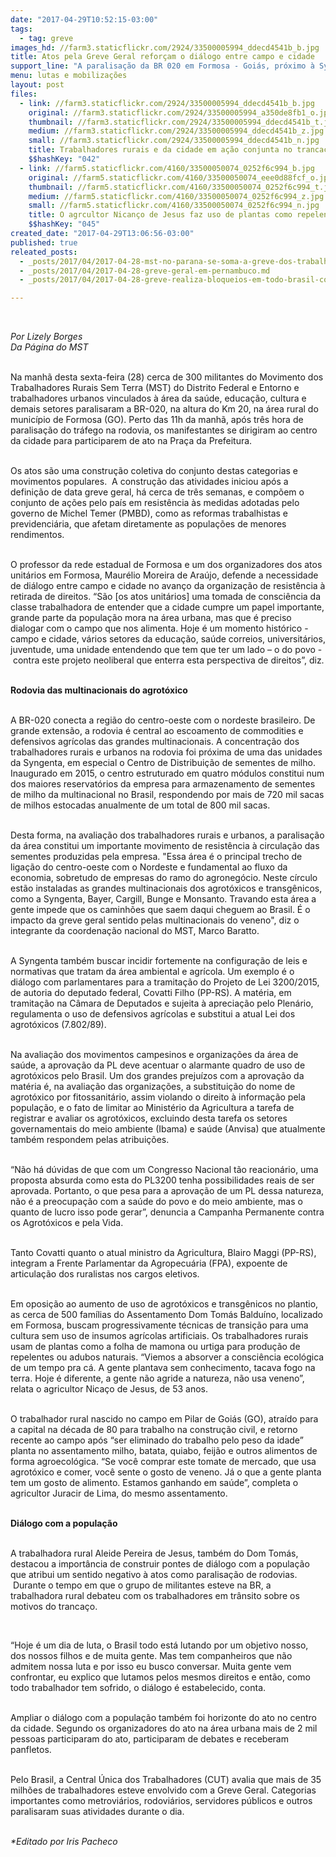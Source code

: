 ```yaml
---
date: "2017-04-29T10:52:15-03:00"
tags:
  - tag: greve
images_hd: //farm3.staticflickr.com/2924/33500005994_ddecd4541b_b.jpg
title: Atos pela Greve Geral reforçam o diálogo entre campo e cidade
support_line: "A paralisação da BR 020 em Formosa - Goiás, próximo à Syngenta, e a manifestação na Praça da Prefeitura são construções coletivas orientadas pela unidade dos trabalhadores."
menu: lutas e mobilizações
layout: post
files:
  - link: //farm3.staticflickr.com/2924/33500005994_ddecd4541b_b.jpg
    original: //farm3.staticflickr.com/2924/33500005994_a350de8fb1_o.jpg
    thumbnail: //farm3.staticflickr.com/2924/33500005994_ddecd4541b_t.jpg
    medium: //farm3.staticflickr.com/2924/33500005994_ddecd4541b_z.jpg
    small: //farm3.staticflickr.com/2924/33500005994_ddecd4541b_n.jpg
    title: Trabalhadores rurais e da cidade em ação conjunta no trancaço da BR 020. Foto LIzely Borges.jpg
    $$hashKey: "042"
  - link: //farm5.staticflickr.com/4160/33500050074_0252f6c994_b.jpg
    original: //farm5.staticflickr.com/4160/33500050074_eee0d88fcf_o.jpg
    thumbnail: //farm5.staticflickr.com/4160/33500050074_0252f6c994_t.jpg
    medium: //farm5.staticflickr.com/4160/33500050074_0252f6c994_z.jpg
    small: //farm5.staticflickr.com/4160/33500050074_0252f6c994_n.jpg
    title: O agrcultor Nicanço de Jesus faz uso de plantas como repelentes e adubos naturais. Foto Lizely Borges.JPG
    $$hashKey: "045"
created_date: "2017-04-29T13:06:56-03:00"
published: true
releated_posts:
  - _posts/2017/04/2017-04-28-mst-no-parana-se-soma-a-greve-dos-trabalhadores-do-campo-e-da-cidade.md
  - _posts/2017/04/2017-04-28-greve-geral-em-pernambuco.md
  - _posts/2017/04/2017-04-28-greve-realiza-bloqueios-em-todo-brasil-contra-reformas-de-temer.md

---
```

<p>&nbsp;</p>

<p><em>Por Lizely Borges<br />
Da P&aacute;gina do MST&nbsp;</em></p>

<p>&nbsp;<br />
Na manh&atilde; desta sexta-feira (28) cerca de 300 militantes do Movimento dos Trabalhadores Rurais Sem Terra (MST) do Distrito Federal e Entorno e trabalhadores urbanos vinculados &agrave; &aacute;rea da sa&uacute;de, educa&ccedil;&atilde;o, cultura e demais setores paralisaram a BR-020, na altura do Km 20, na &aacute;rea rural do munic&iacute;pio de Formosa (GO). Perto das 11h da manh&atilde;, ap&oacute;s tr&ecirc;s hora de paralisa&ccedil;&atilde;o do tr&aacute;fego na rodovia, os manifestantes se dirigiram ao centro da cidade para participarem de ato na Pra&ccedil;a da Prefeitura.</p>

<p><br />
Os atos s&atilde;o uma constru&ccedil;&atilde;o coletiva do conjunto destas categorias e movimentos populares. &nbsp;A constru&ccedil;&atilde;o das atividades iniciou ap&oacute;s a defini&ccedil;&atilde;o de data greve geral, h&aacute; cerca de tr&ecirc;s semanas, e comp&otilde;em o conjunto de a&ccedil;&otilde;es pelo pa&iacute;s em resist&ecirc;ncia &agrave;s medidas adotadas pelo governo de Michel Temer (PMBD), como as reformas trabalhistas e previdenci&aacute;ria, que afetam diretamente as popula&ccedil;&otilde;es de menores rendimentos.</p>

<p><br />
O professor da rede estadual de Formosa e um dos organizadores dos atos unit&aacute;rios em Formosa, Maur&eacute;lio Moreira de Ara&uacute;jo, defende a necessidade de di&aacute;logo entre campo e cidade no avan&ccedil;o da organiza&ccedil;&atilde;o de resist&ecirc;ncia &agrave; retirada de direitos. &ldquo;S&atilde;o [os atos unit&aacute;rios] uma tomada de consci&ecirc;ncia da classe trabalhadora de entender que a cidade cumpre um papel importante, grande parte da popula&ccedil;&atilde;o mora na &aacute;rea urbana, mas que &eacute; preciso dialogar com o campo que nos alimenta. Hoje &eacute; um momento hist&oacute;rico - campo e cidade, v&aacute;rios setores da educa&ccedil;&atilde;o, sa&uacute;de correios, universit&aacute;rios, juventude, uma unidade entendendo que tem que ter um lado &ndash; o do povo - &nbsp;contra este projeto neoliberal que enterra esta perspectiva de direitos&rdquo;, diz.</p>

<p>&nbsp;<br />
<strong>Rodovia das multinacionais do agrot&oacute;xico</strong></p>

<p><br />
A BR-020 conecta a regi&atilde;o do centro-oeste com o nordeste brasileiro. De grande extens&atilde;o, a rodovia &eacute; central ao escoamento de commodities e defensivos agr&iacute;colas das grandes multinacionais. A concentra&ccedil;&atilde;o dos trabalhadores rurais e urbanos na rodovia foi pr&oacute;xima de uma das unidades da Syngenta, em especial o Centro de Distribui&ccedil;&atilde;o de sementes de milho. Inaugurado em 2015, o centro estruturado em quatro m&oacute;dulos constitui num dos maiores reservat&oacute;rios da empresa para armazenamento de sementes de milho da multinacional no Brasil, respondendo por mais de 720 mil sacas de milhos estocadas anualmente de um total de 800 mil sacas.</p>

<p><br />
Desta forma, na avalia&ccedil;&atilde;o dos trabalhadores rurais e urbanos, a paralisa&ccedil;&atilde;o da &aacute;rea constitui um importante movimento de resist&ecirc;ncia &agrave; circula&ccedil;&atilde;o das sementes produzidas pela empresa. &quot;Essa &aacute;rea &eacute; o principal trecho de liga&ccedil;&atilde;o do centro-oeste com o Nordeste e fundamental ao fluxo da economia, sobretudo de empresas do ramo do agroneg&oacute;cio. Neste c&iacute;rculo est&atilde;o instaladas as grandes multinacionais dos agrot&oacute;xicos e transg&ecirc;nicos, como a Syngenta, Bayer, Cargill, Bunge e Monsanto. Travando esta &aacute;rea a gente impede que os caminh&otilde;es que saem daqui cheguem ao Brasil. &Eacute; o impacto da greve geral sentido pelas multinacionais do veneno&quot;, diz o integrante da coordena&ccedil;&atilde;o nacional do MST, Marco Baratto.&nbsp;</p>

<p><br />
A Syngenta tamb&eacute;m buscar incidir fortemente na configura&ccedil;&atilde;o de leis e normativas que tratam da &aacute;rea ambiental e agr&iacute;cola. Um exemplo &eacute; o di&aacute;logo com parlamentares para a tramita&ccedil;&atilde;o do Projeto de Lei 3200/2015, de autoria do deputado federal, Covatti Filho (PP-RS). A mat&eacute;ria, em tramita&ccedil;&atilde;o na C&acirc;mara de Deputados e sujeita &agrave; aprecia&ccedil;&atilde;o pelo Plen&aacute;rio, regulamenta o uso de defensivos agr&iacute;colas e substitui a atual Lei dos agrot&oacute;xicos (7.802/89).</p>

<p><br />
Na avalia&ccedil;&atilde;o dos movimentos campesinos e organiza&ccedil;&otilde;es da &aacute;rea de sa&uacute;de, a aprova&ccedil;&atilde;o da PL deve acentuar o alarmante quadro de uso de agrot&oacute;xicos pelo Brasil. Um dos grandes preju&iacute;zos com a aprova&ccedil;&atilde;o da mat&eacute;ria &eacute;, na avalia&ccedil;&atilde;o das organiza&ccedil;&otilde;es, a substitui&ccedil;&atilde;o do nome de agrot&oacute;xico por fitossanit&aacute;rio, assim violando o direito &agrave; informa&ccedil;&atilde;o pela popula&ccedil;&atilde;o, e o fato de limitar ao Minist&eacute;rio da Agricultura a tarefa de registrar e avaliar os agrot&oacute;xicos, excluindo desta tarefa os setores governamentais do meio ambiente (Ibama) e sa&uacute;de (Anvisa) que atualmente tamb&eacute;m respondem pelas atribui&ccedil;&otilde;es.</p>

<p><br />
&ldquo;N&atilde;o h&aacute; d&uacute;vidas de que com um Congresso Nacional t&atilde;o reacion&aacute;rio, uma proposta absurda como esta do PL3200 tenha possibilidades reais de ser aprovada. Portanto, o que pesa para a aprova&ccedil;&atilde;o de um PL dessa natureza, n&atilde;o &eacute; a preocupa&ccedil;&atilde;o com a sa&uacute;de do povo e do meio ambiente, mas o quanto de lucro isso pode gerar&rdquo;, denuncia a Campanha Permanente contra os Agrot&oacute;xicos e pela Vida.&nbsp;</p>

<p><br />
Tanto Covatti quanto o atual ministro da Agricultura, Blairo Maggi (PP-RS), integram a Frente Parlamentar da Agropecu&aacute;ria (FPA), expoente de articula&ccedil;&atilde;o dos ruralistas nos cargos eletivos.</p>

<p><br />
Em oposi&ccedil;&atilde;o ao aumento de uso de agrot&oacute;xicos e transg&ecirc;nicos no plantio, as cerca de 500 fam&iacute;lias do Assentamento Dom Tom&aacute;s Baldu&iacute;no, localizado em Formosa, buscam progressivamente t&eacute;cnicas de transi&ccedil;&atilde;o para uma cultura sem uso de insumos agr&iacute;colas artificiais. Os trabalhadores rurais usam de plantas como a folha de mamona ou urtiga para produ&ccedil;&atilde;o de repelentes ou adubos naturais. &ldquo;Viemos a absorver a consci&ecirc;ncia ecol&oacute;gica de um tempo pra c&aacute;. A gente plantava sem conhecimento, tacava fogo na terra. Hoje &eacute; diferente, a gente n&atilde;o agride a natureza, n&atilde;o usa veneno&rdquo;, relata o agricultor Nica&ccedil;o de Jesus, de 53 anos.&nbsp;</p>

<p><br />
O trabalhador rural nascido no campo em Pilar de Goi&aacute;s (GO), atra&iacute;do para a capital na d&eacute;cada de 80 para trabalho na constru&ccedil;&atilde;o civil, e retorno recente ao campo ap&oacute;s &ldquo;ser eliminado do trabalho pelo peso da idade&rdquo; planta no assentamento milho, batata, quiabo, feij&atilde;o e outros alimentos de forma agroecol&oacute;gica. &ldquo;Se voc&ecirc; comprar este tomate de mercado, que usa agrot&oacute;xico e comer, voc&ecirc; sente o gosto de veneno. J&aacute; o que a gente planta tem um gosto de alimento. Estamos ganhando em sa&uacute;de&rdquo;, completa o agricultor Juracir de Lima, do mesmo assentamento.</p>

<p>&nbsp;<br />
<strong>Di&aacute;logo com a popula&ccedil;&atilde;o</strong></p>

<p><br />
A trabalhadora rural Aleide Pereira de Jesus, tamb&eacute;m do Dom Tom&aacute;s, destacou a import&acirc;ncia de construir pontes de di&aacute;logo com a popula&ccedil;&atilde;o que atribui um sentido negativo &agrave; atos como paralisa&ccedil;&atilde;o de rodovias. &nbsp;Durante o tempo em que o grupo de militantes esteve na BR, a trabalhadora rural debateu com os trabalhadores em tr&acirc;nsito sobre os motivos do tranca&ccedil;o.</p>

<p>&nbsp;</p>

<p>&ldquo;Hoje &eacute; um dia de luta, o Brasil todo est&aacute; lutando por um objetivo nosso, dos nossos filhos e de muita gente. Mas tem companheiros que n&atilde;o admitem nossa luta e por isso eu busco conversar. Muita gente vem confrontar, eu explico que lutamos pelos mesmos direitos e ent&atilde;o, como todo trabalhador tem sofrido, o di&aacute;logo &eacute; estabelecido, conta.</p>

<p><br />
Ampliar o di&aacute;logo com a popula&ccedil;&atilde;o tamb&eacute;m foi horizonte do ato no centro da cidade. Segundo os organizadores do ato na &aacute;rea urbana mais de 2 mil pessoas participaram do ato, participaram de debates e receberam panfletos.</p>

<p><br />
Pelo Brasil, a Central &Uacute;nica dos Trabalhadores (CUT) avalia que mais de 35 milh&otilde;es de trabalhadores esteve envolvido com a Greve Geral. Categorias importantes como metrovi&aacute;rios, rodovi&aacute;rios, servidores p&uacute;blicos e outros paralisaram suas atividades durante o dia.</p>

<p><br />
<em>*Editado por Iris Pacheco</em></p>
